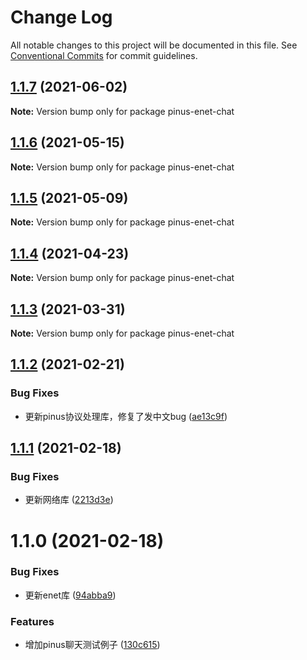 # Change Log

All notable changes to this project will be documented in this file.
See [Conventional Commits](https://conventionalcommits.org) for commit guidelines.

## [1.1.7](https://e.coding.net/AILHC/easy-game-framework/EasyGameFrameworkOpen/compare/pinus-enet-chat@1.1.6...pinus-enet-chat@1.1.7) (2021-06-02)

**Note:** Version bump only for package pinus-enet-chat





## [1.1.6](https://e.coding.net/AILHC/easy-game-framework/EasyGameFrameworkOpen/compare/pinus-enet-chat@1.1.5...pinus-enet-chat@1.1.6) (2021-05-15)

**Note:** Version bump only for package pinus-enet-chat





## [1.1.5](https://e.coding.net/AILHC/easy-game-framework/EasyGameFrameworkOpen/compare/pinus-enet-chat@1.1.4...pinus-enet-chat@1.1.5) (2021-05-09)

**Note:** Version bump only for package pinus-enet-chat





## [1.1.4](https://e.coding.net/AILHC/easy-game-framework/EasyGameFrameworkOpen/compare/pinus-enet-chat@1.1.3...pinus-enet-chat@1.1.4) (2021-04-23)

**Note:** Version bump only for package pinus-enet-chat





## [1.1.3](https://e.coding.net/AILHC/easy-game-framework/EasyGameFrameworkOpen/compare/pinus-enet-chat@1.1.2...pinus-enet-chat@1.1.3) (2021-03-31)

**Note:** Version bump only for package pinus-enet-chat





## [1.1.2](https://e.coding.net/AILHC/easy-game-framework/EasyGameFrameworkOpen/compare/pinus-enet-chat@1.1.1...pinus-enet-chat@1.1.2) (2021-02-21)


### Bug Fixes

* 更新pinus协议处理库，修复了发中文bug ([ae13c9f](https://e.coding.net/AILHC/easy-game-framework/EasyGameFrameworkOpen/commits/ae13c9f347f6a2f6c7f855e3b4d3093b6623c1d6))





## [1.1.1](https://e.coding.net/AILHC/easy-game-framework/EasyGameFrameworkOpen/compare/pinus-enet-chat@1.1.0...pinus-enet-chat@1.1.1) (2021-02-18)


### Bug Fixes

* 更新网络库 ([2213d3e](https://e.coding.net/AILHC/easy-game-framework/EasyGameFrameworkOpen/commits/2213d3ec47a4b2ed4e09013d70014ed276b1d84d))





# 1.1.0 (2021-02-18)


### Bug Fixes

* 更新enet库 ([94abba9](https://e.coding.net/AILHC/easy-game-framework/EasyGameFrameworkOpen/commits/94abba9ec5e365760d52b4f9c8bb71ba235e5ab7))


### Features

* 增加pinus聊天测试例子 ([130c615](https://e.coding.net/AILHC/easy-game-framework/EasyGameFrameworkOpen/commits/130c615aadb452b194f1d3d00fd803a2aa86dd18))
